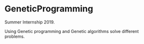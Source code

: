 # GeneticProgramming

Summer Internship 2019.

Using Genetic programming and Genetic algorithms solve different problems.

